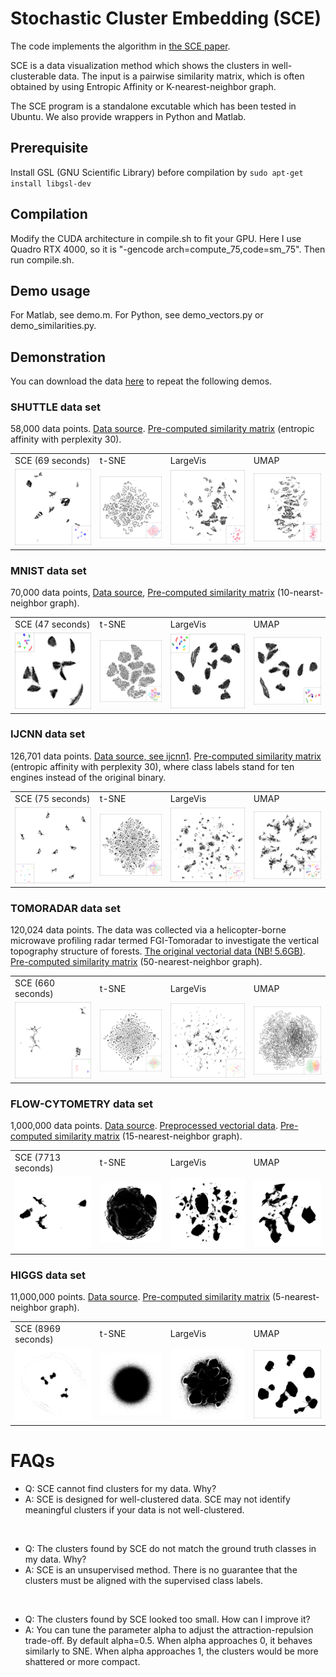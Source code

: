 # Stochastic Cluster Embedding (SCE)

The code implements the algorithm in [the SCE paper](https://arxiv.org/abs/2108.08003).

SCE is a data visualization method which shows the clusters in well-clusterable data. The input is a pairwise similarity matrix, which is often obtained by using Entropic Affinity or K-nearest-neighbor graph.

The SCE program is a standalone excutable which has been tested in Ubuntu. We also provide wrappers in Python and Matlab.

## Prerequisite
Install GSL (GNU Scientific Library) before compilation by
`sudo apt-get install libgsl-dev`

## Compilation
Modify the CUDA architecture in compile.sh to fit your GPU. Here I use Quadro RTX 4000, so it is "-gencode arch=compute_75,code=sm_75". Then run compile.sh.

## Demo usage
For Matlab, see demo.m.
For Python, see demo_vectors.py or demo_similarities.py.

## Demonstration
You can download the data [here](https://ntnu.box.com/s/ar1j9iijjw266xs45jm32w24yadvo21b) to repeat the following demos.

### SHUTTLE data set
58,000 data points. [Data source](https://archive.ics.uci.edu/ml/datasets/Statlog+(Shuttle)). [Pre-computed similarity matrix](https://ntnu.box.com/s/8vkjttpvk9ntyjuya031aaje7fjjejwu) (entropic affinity with perplexity 30).
<table cellspacing="0">
  <tr>
    <td> SCE (69 seconds)</td>
    <td> t-SNE </td>
    <td> LargeVis </td>
    <td> UMAP </td>
  </tr>
  <tr>
    <td> <img src="figures/shuttle_sce.png" alt="shuttle sce" width=250/> </td>
    <td> <img src="figures/shuttle_tsne.png" alt="shuttle tsne" width=250/> </td>
    <td> <img src="figures/shuttle_largevis.png" alt="shuttle largevis" width=250/> </td>
    <td> <img src="figures/shuttle_umap.png" alt="shuttle umap" width=250/> </td>
  </tr>
</table>

### MNIST data set
70,000 data points, [Data source](http://yann.lecun.com/exdb/mnist/), [Pre-computed similarity matrix](https://ntnu.box.com/s/lyl2p0h4ef8o5d9l5ogdryljf9cfaeyc) (10-nearst-neighbor graph).
<table cellspacing="0">
  <tr>
    <td> SCE (47 seconds)</td>
    <td> t-SNE </td>
    <td> LargeVis </td>
    <td> UMAP </td>
  </tr>
  <tr>
    <td> <img src="figures/mnist_sce.png" alt="mnist sce" width=250/> </td>
    <td> <img src="figures/mnist_tsne.png" alt="mnist tsne" width=250/> </td>
    <td> <img src="figures/mnist_largevis.png" alt="mnist largevis" width=250/> </td>
    <td> <img src="figures/mnist_umap.png" alt="mnist umap" width=250/> </td>
  </tr>
</table>

### IJCNN data set
126,701 data points. [Data source, see ijcnn1](https://www.csie.ntu.edu.tw/~cjlin/libsvmtools/datasets/binary.html). [Pre-computed similarity matrix](https://ntnu.box.com/s/rn1cspbivtawwl29t1v4vqsipn1gekaz) (entropic affinity with perplexity 30), where class labels stand for ten engines instead of the original binary.
<table cellspacing="0">
  <tr>
    <td> SCE (75 seconds)</td>
    <td> t-SNE </td>
    <td> LargeVis </td>
    <td> UMAP </td>
  </tr>
  <tr>
    <td> <img src="figures/ijcnn_sce.png" alt="ijcnn sce" width=250/> </td>
    <td> <img src="figures/ijcnn_tsne.png" alt="ijcnn tsne" width=250/> </td>
    <td> <img src="figures/ijcnn_largevis.png" alt="ijcnn largevis" width=250/> </td>
    <td> <img src="figures/ijcnn_umap.png" alt="ijcnn umap" width=250/> </td>
  </tr>
</table>

### TOMORADAR data set
120,024 data points. The data was collected via a helicopter-borne microwave profiling radar termed FGI-Tomoradar to investigate the vertical topography
structure of forests. [The original vectorial data (NB! 5.6GB)](https://ntnu.box.com/s/0qnn35tsdiob7cwnicly1v2wwj9x9jbf). [Pre-computed similarity matrix](https://ntnu.box.com/s/ssvwky9brjn0zkbhc6a1zbfsjc85p83a) (50-nearest-neighbor graph).
<table cellspacing="0">
  <tr>
    <td> SCE (660 seconds)</td>
    <td> t-SNE </td>
    <td> LargeVis </td>
    <td> UMAP </td>
  </tr>
  <tr>
    <td> <img src="figures/tomoradar_sce.png" alt="tomoradar sce" width=250/> </td>
    <td> <img src="figures/tomoradar_tsne.png" alt="tomoradar tsne" width=250/> </td>
    <td> <img src="figures/tomoradar_largevis.png" alt="tomoradar largevis" width=250/> </td>
    <td> <img src="figures/tomoradar_umap.png" alt="tomoradar umap" width=250/> </td>
  </tr>
</table>

### FLOW-CYTOMETRY data set
1,000,000 data points. [Data source](https://flowrepository.org/id/FR-FCM-ZZ36). [Preprocessed vectorial data](https://ntnu.box.com/s/fgj5a5fnusfdi1wtcyx5cqwqk4llum0b). [Pre-computed similarity matrix](https://ntnu.box.com/s/vaqm0bjo82d7r02s3ej5ws9hp77t5s7w) (15-nearest-neighbor graph).
<table cellspacing="0">
  <tr>
    <td> SCE (7713 seconds)</td>
    <td> t-SNE </td>
    <td> LargeVis </td>
    <td> UMAP </td>
  </tr>
  <tr>
    <td> <img src="figures/flow_cytometry_sce.png" alt="flow-cytometry sce" width=250/> </td>
    <td> <img src="figures/flow_cytometry_tsne.png" alt="flow-cytometry tsne" width=250/> </td>
    <td> <img src="figures/flow_cytometry_largevis.png" alt="flow-cytometry largevis" width=250/> </td>
    <td> <img src="figures/flow_cytometry_umap.png" alt="flow-cytometry umap" width=250/> </td>
  </tr>
</table>

### HIGGS data set
11,000,000 points. [Data source](https://archive.ics.uci.edu/ml/datasets/HIGGS). [Pre-computed similarity matrix](https://ntnu.box.com/s/7c8cd76rs7jg1otfl0ipri4p97jgfnym) (5-nearest-neighbor graph).
<table cellspacing="0">
  <tr>
    <td> SCE (8969 seconds)</td>
    <td> t-SNE </td>
    <td> LargeVis </td>
    <td> UMAP </td>
  </tr>
  <tr>
    <td> <img src="figures/higgs_sce.png" alt="higgs sce" width=250/> </td>
    <td> <img src="figures/higgs_tsne.png" alt="higgs tsne" width=250/> </td>
    <td> <img src="figures/higgs_largevis.png" alt="higgs largevis" width=250/> </td>
    <td> <img src="figures/higgs_umap.png" alt="higgs umap" width=250/> </td>
  </tr>
</table>

# FAQs
* Q: SCE cannot find clusters for my data. Why?
* A: SCE is designed for well-clustered data. SCE may not identify meaningful clusters if your data is not well-clustered.
<br/>

* Q: The clusters found by SCE do not match the ground truth classes in my data. Why?
* A: SCE is an unsupervised method. There is no guarantee that the clusters must be aligned with the supervised class labels.
<br/>

* Q: The clusters found by SCE looked too small. How can I improve it?
* A: You can tune the parameter alpha to adjust the attraction-repulsion trade-off. By default alpha=0.5. When alpha approaches 0, it behaves similarly to SNE. When alpha approaches 1, the clusters would be more shattered or more compact.

